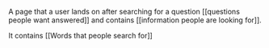 A page that a user lands on after searching for a question [[questions people want answered]] and contains [[information people are looking for]].

It contains [[Words that people search for]]
